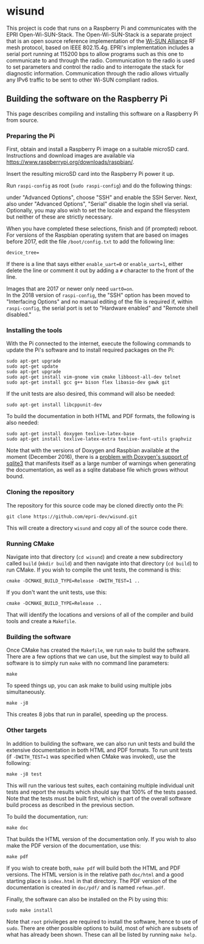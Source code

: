 # wisund
This project is code that runs on a Raspberry Pi and communicates with the EPRI Open-Wi-SUN-Stack.  The Open-Wi-SUN-Stack is a separate project that is an open source reference implementation of the [Wi-SUN Alliance](https://www.wi-sun.org) RF mesh protocol, based on IEEE 802.15.4g.  EPRI's implementation includes a serial port running at 115200 bps to allow programs such as this one to communicate to and through the radio.  Communication to the radio is used to set parameters and control the radio and to interrogate the stack for diagnostic information.  Communication through the radio allows virtually any IPv6 traffic to be sent to other Wi-SUN compliant radios.

## Building the software on the Raspberry Pi
This page describes compiling and installing this software on a Raspberry Pi from source.

### Preparing the Pi

First, obtain and install a Raspberry Pi image on a suitable microSD card.  Instructions and download images are available via <https://www.raspberrypi.org/downloads/raspbian/>.  

Insert the resulting microSD card into the Raspberry Pi power it up.  

Run `raspi-config` as root (`sudo raspi-config`) and do the following things:

under "Advanced Options", choose "SSH" and enable the SSH Server.  Next, also under "Advanced Options", "Serial" disable the login shell via serial.  Optionally, you may also wish to set the locale and expand the filesystem but neither of these are strictly necessary.  

When you have completed these selections, finish and (if prompted) reboot.  For versions of the Raspbian operating system that are based on images before 2017, edit the file `/boot/config.txt` to add the following line:

    device_tree=

If there is a line that says either `enable_uart=0` or `enable_uart=1`, either delete the line or comment it out by adding a `#` character to the front of the line.

Images that are 2017 or newer only need `uart0=on`.  
In the 2018 version of `raspi-config`, the "SSH" option has been moved to "Interfacing Options" and no manual editing of the file is required if, within `raspi-config`, the serial port is set to "Hardware enabled" and "Remote shell disabled."

### Installing the tools

With the Pi connected to the internet, execute the following commands to update the Pi's software and to install required packages on the Pi:

    sudo apt-get upgrade
    sudo apt-get update
    sudo apt-get upgrade
    sudo apt-get install vim-gnome vim cmake libboost-all-dev telnet
    sudo apt-get install gcc g++ bison flex libasio-dev gawk git
    
If the unit tests are also desired, this command will also be needed:

    sudo apt-get install libcppunit-dev 

To build the documentation in both HTML and PDF formats, the following is also needed:

    sudo apt-get install doxygen texlive-latex-base 
    sudo apt-get install texlive-latex-extra texlive-font-utils graphviz

Note that with the versions of Doxygen and Raspbian available at the moment (December 2016), there is a [problem with Doxygen's support of sqlite3](https://bugs.debian.org/cgi-bin/bugreport.cgi?bug=758975) that manifests itself as a large number of warnings when generating the documentation, as well as a sqlite database file which grows without bound.

### Cloning the repository
The repository for this source code may be cloned directly onto the Pi:

    git clone https://github.com/epri-dev/wisund.git

This will create a directory `wisund` and copy all of the source code there.  

### Running CMake 
Navigate into that directory (`cd wisund`) and create a new subdirectory called `build` (`mkdir build`) and then navigate into that directory (`cd build`) to run CMake.  If you wish to compile the unit tests, the command is this:

    cmake -DCMAKE_BUILD_TYPE=Release -DWITH_TEST=1 ..

If you don't want the unit tests, use this:

    cmake -DCMAKE_BUILD_TYPE=Release ..

That will identify the locations and versions of all of the compiler and build tools and create a `Makefile`.  

### Building the software
Once CMake has created the `Makefile`, we run `make` to build the software.  There are a few options that we can use, but the simplest way to build all software is to simply run `make` with no command line parameters:

    make 

To speed things up, you can ask make to build using multiple jobs simultaneously.

    make -j8

This creates 8 jobs that run in parallel, speeding up the process.

### Other targets
In addition to building the software, we can also run unit tests and build the extensive documentation in both HTML and PDF formats.  To run unit tests (if `-DWITH_TEST=1` was specified when CMake was invoked), use the following:

    make -j8 test

This will run the various test suites, each containing multiple individual unit tests and report the results which should say that 100% of the tests passed. Note that the tests must be built first, which is part of the overall software build process as described in the previous section.

To build the documentation, run:

    make doc   

That builds the HTML version of the documentation only.  If you wish to also make the PDF version of the documentation, use this:

    make pdf

If you wish to create both, `make pdf` will build both the HTML and PDF versions.  The HTML version is in the relative path `doc/html` and a good starting place is `index.html` in that directory.  The PDF version of the documentation is created in `doc/pdf/` and is named `refman.pdf`.

Finally, the software can also be installed on the Pi by using this:

    sudo make install

Note that `root` privileges are required to install the software, hence to use of `sudo`.  There are other possible options to build, most of which are subsets of what has already been shown.  These can all be listed by running `make help`. 
